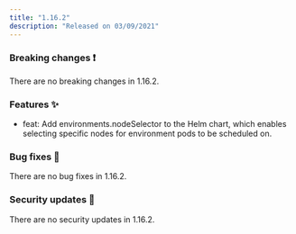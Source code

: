 ```yaml
---
title: "1.16.2"
description: "Released on 03/09/2021"
---
```


### Breaking changes ❗

There are no breaking changes in 1.16.2.

### Features ✨

- feat: Add environments.nodeSelector to the Helm chart, which enables selecting
  specific nodes for environment pods to be scheduled on.

### Bug fixes 🐛

There are no bug fixes in 1.16.2.

### Security updates 🔐

There are no security updates in 1.16.2.
